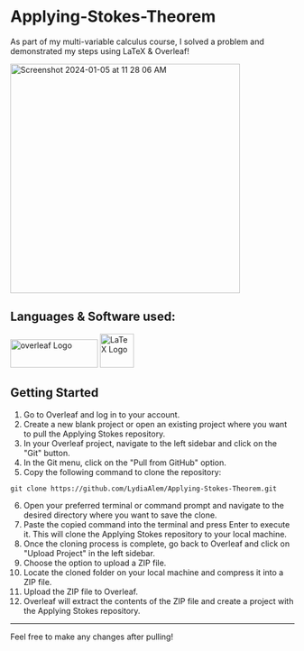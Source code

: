 # Applying-Stokes-Theorem

As part of my multi-variable calculus course, I solved a problem and demonstrated my steps using LaTeX &amp; Overleaf!

<img width="407" alt="Screenshot 2024-01-05 at 11 28 06 AM" src="https://github.com/LydiaAlem/Applying-Stokes-Theorem/assets/107647071/1ccce869-3628-43ea-a769-fbb5d456ecb2">

## Languages & Software used:

<img src="https://github.com/LydiaAlem/Applying-Stokes-Theorem/assets/107647071/a55dcd53-66b1-4437-b64b-2fc759a02624" alt="overleaf Logo" width="155" height="50">
<img src="https://github.com/LydiaAlem/Applying-Stokes-Theorem/assets/107647071/cc909498-8107-4fb7-8edc-0cd1e123b120" alt="LaTeX Logo" width="60" height="60">



## Getting Started

1. Go to Overleaf and log in to your account.
2. Create a new blank project or open an existing project where you want to pull the Applying Stokes repository.
3. In your Overleaf project, navigate to the left sidebar and click on the "Git" button.
4. In the Git menu, click on the "Pull from GitHub" option.
5. Copy the following command to clone the repository:
   
`git clone https://github.com/LydiaAlem/Applying-Stokes-Theorem.git`

6. Open your preferred terminal or command prompt and navigate to the desired directory where you want to save the clone.
7. Paste the copied command into the terminal and press Enter to execute it. This will clone the Applying Stokes repository to your local machine.
8. Once the cloning process is complete, go back to Overleaf and click on "Upload Project" in the left sidebar.
9. Choose the option to upload a ZIP file.
10. Locate the cloned folder on your local machine and compress it into a ZIP file.
11. Upload the ZIP file to Overleaf.
12. Overleaf will extract the contents of the ZIP file and create a project with the Applying Stokes repository.

---
Feel free to make any changes after pulling!
